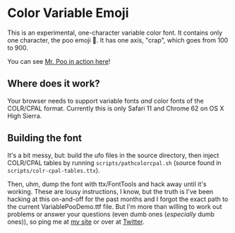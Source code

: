 # Color Variable Emoji

This is an experimental, one-character variable color font. It contains only one character, the poo emoji 💩. It has one axis, "crap", which goes from 100 to 900.

You can see [Mr. Poo in action here](https://pixelambacht.nl/demo/mrpoo/)!

## Where does it work?

Your browser needs to support variable fonts _and_ color fonts of the COLR/CPAL format. Currently this is only Safari 11 and Chrome 62 on OS X High Sierra.

## Building the font

It's a bit messy, but: build the ufo files in the source directory, then inject COLR/CPAL tables by running `scripts/pathcolorcpal.sh` (source found in `scripts/colr-cpal-tables.ttx`).

Then, uhm, dump the font with ttx/FontTools and hack away until it's working. These are lousy instructions, I know, but the truth is I've been hacking at this on-and-off for the past months and I forgot the exact path to the current VariablePooDemo.ttf file. But I'm more than willing to work out problems or answer your questions (even dumb ones (_especially_ dumb ones)), so ping me at [my site](https://pixelambacht.nl) or over at [Twitter](https://twitter.com/pixelambacht).
